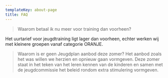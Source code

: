 ```yaml
---
templateKey: about-page
title: FAQ
---
```


> Waarom betaal ik nu meer voor training dan voorheen?

Het uurtarief voor jeugdtraining ligt lager dan voorheen, echter werken wij met kleinere groepen vanaf categorie ORANJE. 


> Waarom is er geen Jeugdplan aanbod deze zomer? 
Het aanbod zoals het was willen we herzien en opnieuw gaan vormgeven. Deze zomer staat in het teken van het leren kennen van de kinderen en samen met de jeugdcommissie het beleid rondom extra stimulering vormgeven. 

>  
